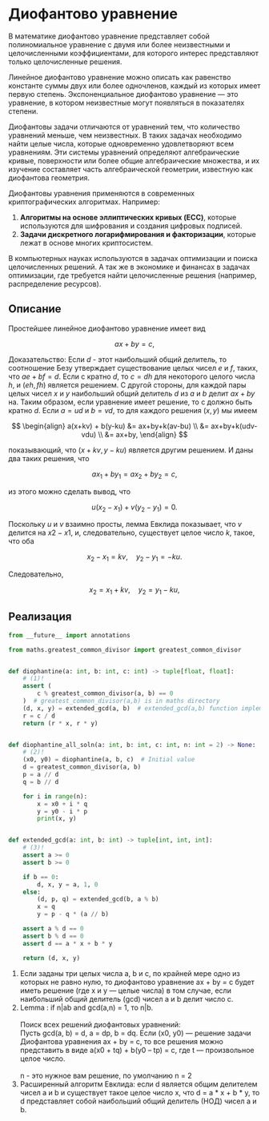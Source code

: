 
# Диофантово уравнение

В математике диофантово уравнение представляет собой полиномиальное уравнение с двумя или более неизвестными и целочисленными коэффициентами, для которого интерес представляют только целочисленные решения.

Линейное диофантово уравнение можно описать как равенство константе суммы двух или более одночленов, каждый из которых имеет первую степень. Экспоненциальное диофантово уравнение — это уравнение, в котором неизвестные могут появляться в показателях степени.

Диофантовы задачи отличаются от уравнений тем, что количество уравнений меньше, чем неизвестных. В таких задачах необходимо найти целые числа, которые одновременно удовлетворяют всем уравнениям. Эти системы уравнений определяют алгебраические кривые, поверхности или более общие алгебраические множества, и их изучение составляет часть алгебраической геометрии, известную как диофантова геометрия.

Диофантовы уравнения применяются в современных криптографических алгоритмах. Например:

1. __Алгоритмы на основе эллиптических кривых (ECC)__, которые используются для шифрования и создания цифровых подписей.
2. __Задачи дискретного логарифмирования и факторизации__, которые лежат в основе многих криптосистем.

В компьютерных науках используются в задачах оптимизации и поиска целочисленных решений. А так же в экономике и финансах в задачах оптимизации, где требуется найти целочисленные решения (например, распределение ресурсов).

## Описание

Простейшее линейное диофантово уравнение имеет вид

$$ ax+by=c, $$

Доказательство: Если $d$ - этот наибольший общий делитель, то соотношение Безу утверждает существование целых чисел $e$ и $f$, таких, что $ae + bf = d$. Если c кратно $d$, то $c = dh$ для некоторого целого числа $h$, и $(eh, fh)$ является решением. С другой стороны, для каждой пары целых чисел $x$ и $y$ наибольший общий делитель $d$ из $a$ и $b$ делит $ax + by$ на. Таким образом, если уравнение имеет решение, то c должно быть кратно $d$. Если $a = ud$ и $b = vd$, то для каждого решения $(x, y)$ мы имеем

$$ \begin{align}
a(x+kv) + b(y-ku) &= ax+by+k(av-bu) \\
&= ax+by+k(udv-vdu) \\
&= ax+by,
\end{align} $$

показывающий, что $(x + kv, y − ku)$ является другим решением. И даны два таких решения, что

$$ ax_1 + by_1 = ax_2 + by_2 = c, $$

из этого можно сделать вывод, что

$$ u(x_2 - x_1) + v(y_2 - y_1) = 0. $$

Поскольку $u$ и $v$ взаимно просты, лемма Евклида показывает, что $v$ делится на $x2 − x1$, и, следовательно, существует целое число $k$, такое, что оба

$$ x_2 - x_1 = kv, \quad y_2 - y_1 = -ku. $$

Следовательно,

$$ x_2 = x_1 + kv, \quad y_2 = y_1 - ku, $$

## Реализация

```python title="python"
from __future__ import annotations

from maths.greatest_common_divisor import greatest_common_divisor


def diophantine(a: int, b: int, c: int) -> tuple[float, float]:
    # (1)!
    assert (
        c % greatest_common_divisor(a, b) == 0
    )  # greatest_common_divisor(a,b) is in maths directory
    (d, x, y) = extended_gcd(a, b)  # extended_gcd(a,b) function implemented below
    r = c / d
    return (r * x, r * y)


def diophantine_all_soln(a: int, b: int, c: int, n: int = 2) -> None:
    # (2)!
    (x0, y0) = diophantine(a, b, c)  # Initial value
    d = greatest_common_divisor(a, b)
    p = a // d
    q = b // d

    for i in range(n):
        x = x0 + i * q
        y = y0 - i * p
        print(x, y)


def extended_gcd(a: int, b: int) -> tuple[int, int, int]:
    # (3)!
    assert a >= 0
    assert b >= 0

    if b == 0:
        d, x, y = a, 1, 0
    else:
        (d, p, q) = extended_gcd(b, a % b)
        x = q
        y = p - q * (a // b)

    assert a % d == 0
    assert b % d == 0
    assert d == a * x + b * y

    return (d, x, y)
```

1. Если заданы три целых числа a, b и c, по крайней мере одно из которых не равно нулю, то диофантово уравнение ax + by = c будет иметь решение (где x и y — целые числа) в том случае, если наибольший общий делитель (gcd) чисел a и b делит число c.
2. Lemma : if n|ab and gcd(a,n) = 1, то n|b.<br><br>Поиск всех решений диофантовых уравнений:<br>
Пусть gcd(a, b) = d, a = dp, b = dq. Если (x0, y0) — решение задачи Диофантова уравнения ax + by = c, то все решения можно представить в виде a(x0 + tq) + b(y0 – tp) = c, где t — произвольное целое число.<br><br> n - это нyжное вам решение, по умолчанию n = 2
3. Расширенный алгоритм Евклида: если d является общим делителем чисел a и b и существует такое целое число x, что d = a * x + b * y, то d представляет собой наибольший общий делитель (НОД) чисел a и b.
